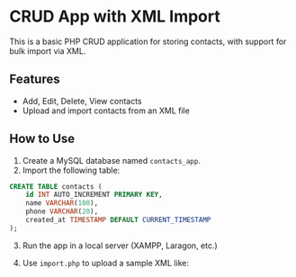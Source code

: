 # CRUD App with XML Import

This is a basic PHP CRUD application for storing contacts, with support for bulk import via XML.

## Features
- Add, Edit, Delete, View contacts
- Upload and import contacts from an XML file

## How to Use
1. Create a MySQL database named `contacts_app`.
2. Import the following table:

```sql
CREATE TABLE contacts (
    id INT AUTO_INCREMENT PRIMARY KEY,
    name VARCHAR(100),
    phone VARCHAR(20),
    created_at TIMESTAMP DEFAULT CURRENT_TIMESTAMP
);
```

3. Run the app in a local server (XAMPP, Laragon, etc.)

4. Use `import.php` to upload a sample XML like:
